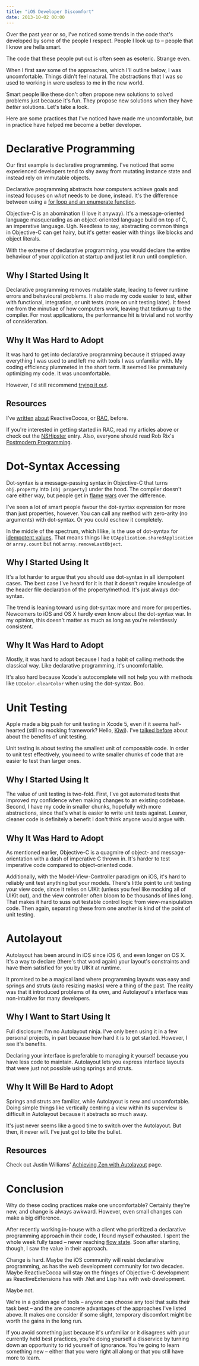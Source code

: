 ```yaml
---
title: "iOS Developer Discomfort"
date: 2013-10-02 00:00
---
```


Over the past year or so, I've noticed some trends in the code that's developed by some of the people I respect. People I look up to – people that I know are hella smart.

The code that these people put out is often seen as esoteric. Strange even.

When I first saw some of the approaches, which I'll outline below, I was uncomfortable. Things didn't feel natural. The abstractions that I was so used to working in were useless to me in the new world.

Smart people like these don't often propose new solutions to solved problems just because it's fun. They propose new solutions when they have _better_ solutions. Let's take a look.

Here are some practices that I've noticed have made me uncomfortable, but in practice have helped me become a better developer.

# Declarative Programming

Our first example is declarative programming. I've noticed that some experienced developers tend to shy away from mutating instance state and instead rely on immutable objects.

Declarative programming abstracts _how_ computers achieve goals and instead focuses on _what_ needs to be done, instead. It's the difference between using a [for loop and an enumerate function](https://ashfurrow.com/blog/stop-writing-for-loops).

Objective-C is an abomination (I love it anyway). It's a message-oriented language masquerading as an object-oriented language build on top of C, an imperative language. Ugh. Needless to say, abstracting common things in Objective-C can get hairy, but it's getter easier with things like blocks and object literals.

With the extreme of declarative programming, you would declare the entire behaviour of your application at startup and just let it run until completion.

## Why I Started Using It

Declarative programming removes mutable state, leading to fewer runtime errors and behavioural problems. It also made my code easier to test, either with functional, integration, or unit tests (more on unit testing later). It freed me from the minutiae of how computers work, leaving that tedium up to the compiler. For most applications, the performance hit is trivial and not worthy of consideration.

## Why It Was Hard to Adopt

It was hard to get into declarative programming because it stripped away everything I was used to and left me with tools I was unfamiliar with. My coding efficiency plummeted in the short term. It seemed like prematurely optimizing my code. It was uncomfortable.

However, I'd still recommend [trying it out](http://labs.teehanlax.com/project/upcoming).

## Resources

I've [written](http://www.teehanlax.com/blog/reactivecocoa/) [about](http://www.teehanlax.com/blog/getting-started-with-reactivecocoa/) ReactiveCocoa, or [RAC](https://github.com/ReactiveCocoa/ReactiveCocoa), before.

If you're interested in getting started in RAC, read my articles above or check out the [NSHipster](http://nshipster.com/reactivecocoa/) entry. Also, everyone should read Rob Rix's [Postmodern Programming](https://github.com/robrix/Postmodern-Programming/blob/master/Postmodern%20Programming.md).

# Dot-Syntax Accessing

Dot-syntax is a message-passing syntax in Objective-C that turns `obj.property` into `[obj property]` under the hood. The compiler doesn't care either way, but people get in [flame](http://qualitycoding.org/dot-notation/) [wars](http://qualitycoding.org/dot-notation-wins/) over the difference.

I've seen a lot of smart people favour the dot-syntax expression for more than just properties, however. You can call any method with zero-arity (no arguments) with dot-syntax. Or you could eschew it completely.

In the middle of the spectrum, which I like, is the use of dot-syntax for [idempotent values](https://github.com/github/objective-c-conventions#expressions). That means things like `UIApplication.sharedApplication` or `array.count` but not `array.removeLastObject`.

## Why I Started Using It

It's a lot harder to argue that you should use dot-syntax in all idempotent cases. The best case I've heard for it is that it doesn't require knowledge of the header file declaration of the property/method. It's just always dot-syntax.

The trend is leaning toward using dot-syntax more and more for properties. Newcomers to iOS and OS X hardly even know about the dot-syntax war. In my opinion, this doesn't matter as much as long as you're relentlessly consistent.

## Why It Was Hard to Adopt

Mostly, it was hard to adopt because I had a habit of calling methods the classical way. Like declarative programming, it's uncomfortable.

It's also hard because Xcode's autocomplete will not help you with methods like `UIColor.clearColor` when using the dot-syntax. Boo.

# Unit Testing

Apple made a big push for unit testing in Xcode 5, even if it seems half-hearted (still no mocking framework? Hello, [Kiwi](https://github.com/allending/Kiwi)). I've [talked before](https://ashfurrow.com/blog/objective-c-vitamins) about about the benefits of unit testing.

Unit testing is about testing the smallest unit of composable code. In order to unit test effectively, you need to write smaller chunks of code that are easier to test than larger ones.

## Why I Started Using It

The value of unit testing is two-fold. First, I've got automated tests that improved my confidence when making changes to an existing codebase. Second, I have my code in smaller chunks, hopefully with more abstractions, since that's what is easier to write unit tests against. Leaner, cleaner code is definitely a benefit I don't think anyone would argue with.

## Why It Was Hard to Adopt

As mentioned earlier, Objective-C is a quagmire of object- and message-orientation with a dash of imperative C thrown in. It's harder to test imperative code compared to object-oriented code.

Additionally, with the Model-View-Controller paradigm on iOS, it's hard to reliably unit test anything but your models. There's little point to unit testing your view code, since it relies on UIKit (unless you feel like mocking all of UIKit out), and the view controller often bloom to be thousands of lines long. That makes it hard to suss out testable control logic from view-manipulation code. Then again, separating these from one another is kind of the point of unit testing.

# Autolayout

Autolayout has been around in iOS since iOS 6, and even longer on OS X. It's a way to declare (there's that word again) your layout's constraints and have them satisfied for you by UIKit at runtime.

It promised to be a magical land where programming layouts was easy and springs and struts (auto resizing masks) were a thing of the past. The reality was that it introduced problems of its own, and Autolayout's interface was non-intuitive for many developers.

## Why I Want to Start Using It

Full disclosure: I'm no Autolayout ninja. I've only been using it in a few personal projects, in part because how hard it is to get started. However, I see it's benefits.

Declaring your interface is preferable to managing it yourself because you have less code to maintain. Autolayout lets you express interface layouts that were just not possible using springs and struts.

## Why It Will Be Hard to Adopt

Springs and struts are familiar, while Autolayout is new and uncomfortable. Doing simple things like vertically centring a view within its superview is difficult in Autolayout because it abstracts so much away.

It's just never seems like a good time to switch over the Autolayout. But then, it never will. I've just got to bite the bullet.

## Resources

Check out Justin Williams' [Achieving Zen with Autolayout](http://carpeaqua.com/autolayout/) page.

# Conclusion

Why do these coding practices make one uncomfortable? Certainly they're new, and change is always awkward. However, even small changes can make a big difference.

After recently working in-house with a client who prioritized a declarative programming approach in their code, I found myself exhausted. I spent the whole week fully taxed&nbsp;– never reaching [flow state](http://en.wikipedia.org/wiki/Flow_(psychology)). Soon after starting, though, I saw the value in their approach.

Change is hard. Maybe the iOS community will resist declarative programming, as has the web development community for two decades. Maybe ReactiveCocoa will stay on the fringes of Objective-C development as ReactiveExtensions has with .Net and Lisp has with web development.

Maybe not.

We're in a golden age of tools – anyone can choose any tool that suits their task best&nbsp;– and the are concrete advantages of the approaches I've listed above. It makes one consider if some slight, temporary discomfort might be worth the gains in the long run.

If you avoid something just because it's unfamiliar or it disagrees with your currently held best practices, you're doing yourself a disservice by turning down an opportunity to rid yourself of ignorance. You're going to learn something new – either that you were right all along or that you still have more to learn.

<!-- more -->
